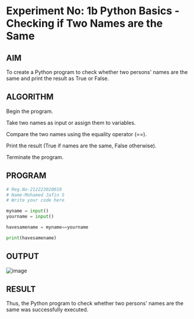 # Experiment No: 1b Python Basics - Checking if Two Names are the Same

## AIM  
To create a Python program to check whether two persons' names are the same and print the result as True or False.

## ALGORITHM  
Begin the program.

Take two names as input or assign them to variables.

Compare the two names using the equality operator (==).

Print the result (True if names are the same, False otherwise).

Terminate the program.

## PROGRAM
```python
# Reg.No-212223020018
# Name-Mohamed Jafin S
# Write your code here

myname = input()
yourname = input()

havesamename = myname==yourname

print(havesamename)

```
## OUTPUT
![image](https://github.com/user-attachments/assets/5b4c067b-7368-4d0d-9e6b-cab9d5f41a3a)


## RESULT

Thus, the Python program to check whether two persons' names are the same was successfully executed.

